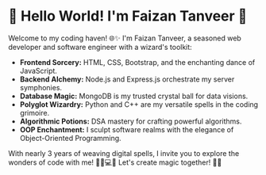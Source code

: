 # 👋 Hello World! I'm Faizan Tanveer 🚀

Welcome to my coding haven! 🌐✨ I'm Faizan Tanveer, a seasoned web developer and software engineer with a wizard's toolkit:

- **Frontend Sorcery:** HTML, CSS, Bootstrap, and the enchanting dance of JavaScript.
- **Backend Alchemy:** Node.js and Express.js orchestrate my server symphonies.
- **Database Magic:** MongoDB is my trusted crystal ball for data visions.
- **Polyglot Wizardry:** Python and C++ are my versatile spells in the coding grimoire.
- **Algorithmic Potions:** DSA mastery for crafting powerful algorithms.
- **OOP Enchantment:** I sculpt software realms with the elegance of Object-Oriented Programming.

With nearly 3 years of weaving digital spells, I invite you to explore the wonders of code with me! 🧙‍♂️💻✨ Let's create magic together! 🔮🚀
